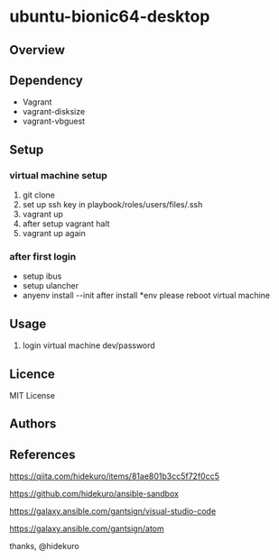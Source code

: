 # ubuntu-bionic64-desktop

## Overview

## Dependency

* Vagrant
* vagrant-disksize
* vagrant-vbguest

## Setup

### virtual machine setup

1. git clone
1. set up ssh key in playbook/roles/users/files/.ssh
1. vagrant up
1. after setup vagrant halt
1. vagrant up again

### after first login

* setup ibus
* setup ulancher
* anyenv install --init
   after install *env please reboot virtual machine


## Usage

1. login virtual machine dev/password


## Licence
MIT License

## Authors


## References

https://qiita.com/hidekuro/items/81ae801b3cc5f72f0cc5

https://github.com/hidekuro/ansible-sandbox

https://galaxy.ansible.com/gantsign/visual-studio-code

https://galaxy.ansible.com/gantsign/atom

thanks, @hidekuro

